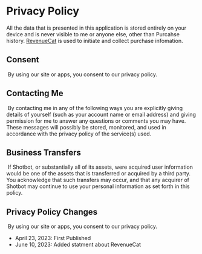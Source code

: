 # Privacy Policy
All the data that is presented in this application is stored entirely on your device and is never visible to me or anyone else, other than Purcahse history. [RevenueCat](https://www.revenuecat.com) is used to initiate and collect purchase infomation.

## Consent
​ By using our site or apps, you consent to our privacy policy. ​

## Contacting Me
​ By contacting me in any of the following ways you are explicitly giving details of yourself (such as your account name or email address) and giving permission for me to answer any questions or comments you may have. These messages will possibly be stored, monitored, and used in accordance with the privacy policy of the service(s) used.

## Business Transfers
​ If Shotbot, or substantially all of its assets, were acquired user information would be one of the assets that is transferred or acquired by a third party. You acknowledge that such transfers may occur, and that any acquirer of Shotbot may continue to use your personal information as set forth in this policy. ​

## Privacy Policy Changes
​ By using our site or apps, you consent to our privacy policy.

* April 23, 2023: First Published
* June 10, 2023: Added statment about RevenueCat
